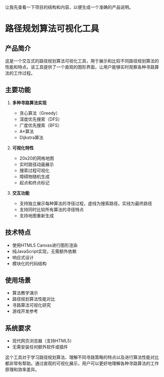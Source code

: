 让我先查看一下项目的结构和内容，以便生成一个准确的产品说明。
# 路径规划算法可视化工具

## 产品简介
这是一个交互式的路径规划算法可视化工具，用于展示和比较不同路径规划算法的性能和特点。该工具提供了一个直观的图形界面，让用户能够实时观察各种寻路算法的工作过程。

## 主要功能
1. **多种寻路算法实现**
   - 贪心算法（Greedy）
   - 深度优先搜索（DFS）
   - 广度优先搜索（BFS）
   - A*算法
   - Dijkstra算法

2. **可视化特性**
   - 20x20的网格地图
   - 实时路径动画展示
   - 搜索过程可视化
   - 障碍物随机生成
   - 起点和终点标记

3. **交互功能**
   - 支持独立展示每种算法的寻径过程，虚线为搜索路径，实线为最终路径
   - 支持同时比较所有算法的寻径特点
   - 支持地图重新生成

## 技术特点
- 使用HTML5 Canvas进行图形渲染
- 纯JavaScript实现，无需额外依赖
- 响应式设计
- 模块化的代码结构

## 使用场景
- 算法教学演示
- 路径规划算法性能对比
- 寻路算法可视化研究
- 游戏开发参考

## 系统要求
- 现代网页浏览器（支持HTML5）
- 无需安装任何额外软件或插件

这个工具对于学习路径规划算法、理解不同寻路策略的特点以及进行算法性能对比都非常有帮助。通过直观的可视化展示，用户可以更好地理解各种寻路算法的工作原理和效率差异。

